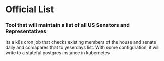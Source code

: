 # Official List

### Tool that will maintain a list of all US Senators and Representatives

<p> Its a k8s cron job that checks existing members of the house and senate daily and comapares that to yeserdays list.
With some configuration, it will write to a stateful postgres instance in kubernetes </p>